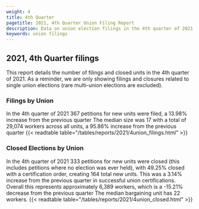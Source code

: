 ```yaml
---
weight: 4
title: 4th Quarter
pagetitle: 2021, 4th Quarter Union Filing Report
description: Data on union election filings in the 4th quarter of 2021
keywords: union filings
---
```


## 2021, 4th Quarter filings

This report details the number of filings and closed units in the 4th quarter of 2021. As a reminder, we are only showing filings and closures related to single union elections (rare multi-union elections are excluded).

### Filings by Union
In the 4th quarter of 2021 367 petitions for new units were filed, a 13.98% increase from the previous quarter The median size was 17 with a total of 29,074 workers across all units, a 95.86% increase from the previous quarter
{{< readtable table="/tables/reports/2021/4union_filings.html" >}}

### Closed Elections by Union
In the 4th quarter of 2021 333 petitions for new units were closed (this includes petitions where no election was ever held), with 49.25% closed with a certification order, creating 164 total new units. This was a 3.14% increase from the previous quarter in successful union certifications. Overall this represents approximately 6,389 workers, which is a -15.21% decrease from the previous quarter The median bargaining unit has 22 workers.
{{< readtable table="/tables/reports/2021/4union_closed.html" >}}
